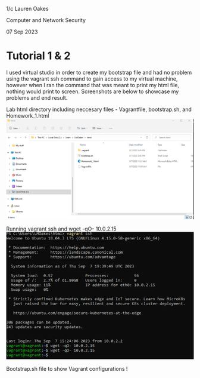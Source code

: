 1/c Lauren Oakes 

Computer and Network Security 

07 Sep 2023

# Tutorial 1 & 2

I used virtual studio in order to create my bootstrap file and had no problem using the vagrant ssh command to gain access 
to my virtual machine, however when I ran the command that was meant to print my html file, nothing would print to screen.
Screenshots are below to showcase my problems and end result. 

Lab html directory including neccesary files - Vagrantfile, bootstrap.sh, and Homework_1.html
![](https://github.com/LaurenMOakes/Oakes_CNS/blob/main/HW1/files.png?raw=true)

Running vagrant ssh and wget -qO- 10.0.2.15
![](https://github.com/LaurenMOakes/Oakes_CNS/blob/main/HW1/vagrant_ssh.png?raw=true)

Bootstrap.sh file to show Vagrant configurations
!
